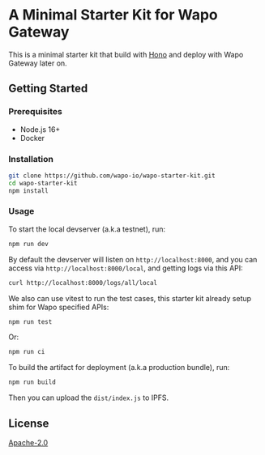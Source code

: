 # A Minimal Starter Kit for Wapo Gateway

This is a minimal starter kit that build with [Hono](https://hono.dev/) and deploy with Wapo Gateway later on.

## Getting Started

### Prerequisites

- Node.js 16+
- Docker

### Installation

```bash
git clone https://github.com/wapo-io/wapo-starter-kit.git
cd wapo-starter-kit
npm install
```

### Usage

To start the local devserver (a.k.a testnet), run:

```bash
npm run dev
```

By default the devserver will listen on `http://localhost:8000`, and you can access via `http://localhost:8000/local`, and getting logs via this API:

```bash
curl http://localhost:8000/logs/all/local
```

We also can use vitest to run the test cases, this starter kit already setup shim for Wapo specified APIs:

```bash
npm run test
```

Or:

```bash
npm run ci
```

To build the artifact for deployment (a.k.a production bundle), run:

```bash
npm run build
```

Then you can upload the `dist/index.js` to IPFS.


## License

[Apache-2.0](LICENSE)
